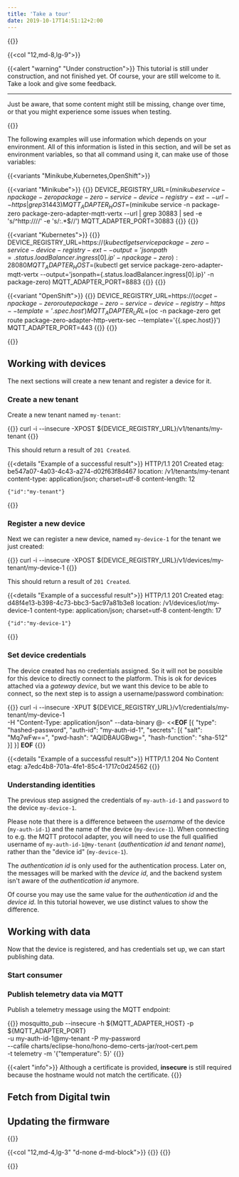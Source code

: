 ```yaml
---
title: 'Take a tour'
date: 2019-10-17T14:51:12+2:00
---
```


{{<row>}}

{{<col "12,md-8,lg-9">}}

{{<alert "warning" "Under construction">}}
This tutorial is still under construction, and not finished yet.
Of course, your are still welcome to it. Take a look and give some feedback.

---

<p class="mb-0">
Just be aware, that some content might still be missing, change over time,
or that you might experience some issues when testing.
</p>

{{</alert>}}

The following examples will use information which depends on your
environment. All of this information is listed in this section, and will be
set as environment variables, so that all command using it, can make use
of those variables:

{{<variants "Minikube,Kubernetes,OpenShift">}}

{{<variant "Minikube">}}
{{<clipboard>}}
    DEVICE_REGISTRY_URL=$(minikube service -n package-zero package-zero-service-device-registry-ext --url --https | grep 31443)
    MQTT_ADAPTER_HOST=$(minikube service -n package-zero package-zero-adapter-mqtt-vertx --url | grep 30883 | sed -e 's/^http:\/\///' -e 's/:.*$//')
    MQTT_ADAPTER_PORT=30883
{{</clipboard>}}
{{</variant>}}

{{<variant "Kubernetes">}}
{{<clipboard>}}
    DEVICE_REGISTRY_URL=https://$(kubectl get service package-zero-service-device-registry-ext --output='jsonpath={.status.loadBalancer.ingress[0].ip}' -n package-zero):28080
    MQTT_ADAPTER_HOST=$(kubectl get service package-zero-adapter-mqtt-vertx --output='jsonpath={.status.loadBalancer.ingress[0].ip}' -n package-zero)
    MQTT_ADAPTER_PORT=8883
{{</clipboard>}}
{{</variant>}}

{{<variant "OpenShift">}}
{{<clipboard>}}
    DEVICE_REGISTRY_URL=https://$(oc get -n package-zero route package-zero-service-device-registry-https --template='{{.spec.host}}')
    MQTT_ADAPTER_URL=$(oc -n package-zero get route package-zero-adapter-http-vertx-sec --template='{{.spec.host}}')
    MQTT_ADAPTER_PORT=443
{{</clipboard>}}
{{</variant>}}

{{</variants>}}

## Working with devices

The next sections will create a new tenant and register a device for it.

### Create a new tenant

Create a new tenant named `my-tenant`:

{{<clipboard>}}
    curl -i --insecure -XPOST ${DEVICE_REGISTRY_URL}/v1/tenants/my-tenant
{{</clipboard>}}

This should return a result of `201 Created`.

{{<details "Example of a successful result">}}
    HTTP/1.1 201 Created
    etag: be547a07-4a03-4c43-a274-d02f63f8d467
    location: /v1/tenants/my-tenant
    content-type: application/json; charset=utf-8
    content-length: 12
    
    {"id":"my-tenant"}
{{</details>}}

### Register a new device

Next we can register a new device, named `my-device-1` for the tenant we just created:

{{<clipboard>}}
    curl -i --insecure -XPOST ${DEVICE_REGISTRY_URL}/v1/devices/my-tenant/my-device-1
{{</clipboard>}}

This should return a result of `201 Created`.

{{<details "Example of a successful result">}}
    HTTP/1.1 201 Created
    etag: d48f4e13-b398-4c73-bbc3-5ac97a81b3e8
    location: /v1/devices/iot/my-device-1
    content-type: application/json; charset=utf-8
    content-length: 17
    
    {"id":"my-device-1"}
{{</details>}}

### Set device credentials

The device created has no credentials assigned. So it will not be possible for this
device to directly connect to the platform. This is ok for devices attached via
a *gateway device*, but we want this device to be able to connect, so the next step is
to assign a username/password combination:

{{<clipboard>}}
    curl -i --insecure -XPUT ${DEVICE_REGISTRY_URL}/v1/credentials/my-tenant/my-device-1 \
      -H "Content-Type: application/json" --data-binary @- <<__EOF__
    [{
      "type": "hashed-password",
      "auth-id": "my-auth-id-1",
      "secrets": [{
        "salt": "Mq7wFw==",
        "pwd-hash": "AQIDBAUGBwg=",
        "hash-function": "sha-512"
      }]
    }]
    __EOF__
{{</clipboard>}}

{{<details "Example of a successful result">}}
    HTTP/1.1 204 No Content
    etag: a7edc4b8-701a-4fe1-85c4-1717c0d24562
{{</details>}}

### Understanding identities

The previous step assigned the credentials of `my-auth-id-1` and `password` to the device `my-device-1`.

Please note that there is a difference between the *username* of the device (`my-auth-id-1`) and
the name of the device (`my-device-1`). When connecting to e.g. the MQTT protocol adapter,
you will need to use the full qualified username of `my-auth-id-1@my-tenant`
(*authentication id* and *tenant name*), rather than the "device id" (`my-device-1`).

The *authentication id* is only used for the authentication process. Later on, the messages will be marked
with the *device id*, and the backend system isn't aware of the *authentication id* anymore.

Of course you may use the same value for the *authentication id* and the *device id*. In this tutorial however,
we use distinct values to show the difference. 

## Working with data

Now that the device is registered, and has credentials set up, we can start publishing data.

### Start consumer

### Publish telemetry data via MQTT

Publish a telemetry message using the MQTT endpoint:

{{<clipboard>}}
    mosquitto_pub --insecure -h ${MQTT_ADAPTER_HOST} -p ${MQTT_ADAPTER_PORT} \
      -u my-auth-id-1@my-tenant -P my-password \
      --cafile charts/eclipse-hono/hono-demo-certs-jar/root-cert.pem \
      -t telemetry -m '{"temperature": 5}'
{{</clipboard>}}

{{<alert "info">}}
Although a certificate is provided, **insecure** is still required because
the hostname would not match the certificate.
{{</alert>}}

## Fetch from Digital twin

## Updating the firmware

{{</col>}}

{{<col "12,md-4,lg-3" "d-none d-md-block">}}
{{<toc sticky="true">}}
{{</col>}}

{{</row>}}
